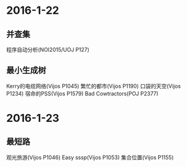 # 2016-1-22
## 并查集
程序自动分析(NOI2015/UOJ P127)

## 最小生成树
Kerry的电缆网络(Vijos P1045)
繁忙的都市(Vijos P1190)
口袋的天空(Vijos P1234)
宿命的PSS(Vijos P1579)
Bad Cowtractors(POJ P2377)

# 2016-1-23
## 最短路
观光旅游(Vijos P1046)
Easy sssp(Vijos P1053)
集合位置(Vijos P1155)
